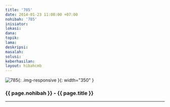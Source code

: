 ```yaml
---
title: '785'
date: 2014-01-23 11:08:00 +07:00
nohibah: '785'
inisiator:
lokasi:
dana:
topik:
lama:
deskripsi:
masalah:
solusi:
keberhasilan:
layout: hibahcmb
---
```


![785](/static/img/hibahcmb/785.png){: .img-responsive }{: width="350" }

### {{ page.nohibah }} - {{ page.title }}

---
